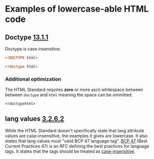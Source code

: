 # Examples of lowercase-able HTML code

## Doctype [13.1.1](https://html.spec.whatwg.org/multipage/syntax.html#the-doctype)

Doctype is case insensitive.

```html
<!DOCTYPE html>
```

```html
<!doctype html>
```

### Additional optimization

The HTML Standard requires **zero** or more ascii whitespace between between `doctype` and `html` meaning the space can be ommitted.

```html
<!doctypehtml>
```

## lang values [3.2.6.2](https://html.spec.whatwg.org/multipage/dom.html#the-lang-and-xml:lang-attributes)

While the HTML Standard doesn't specifically state that lang attribute values are case-insensitive, the examples it gives are lowercase. It also states that lang values must "valid BCP 47 language tag". [BCP 47](https://www.rfc-editor.org/info/bcp47) (Best Current Practices 47) is an RFC defining the best practices for language tags. It states that the tags should be treated as [case-insensitive](https://www.rfc-editor.org/rfc/pdfrfc/rfc4647.txt.pdf).

